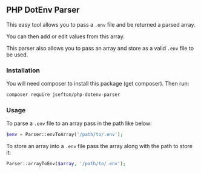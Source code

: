 ## PHP DotEnv Parser

This easy tool allows you to pass a `.env` file and be returned a parsed array.

You can then add or edit values from this array.

This parser also allows you to pass an array and store as a valid `.env` file to be used.


### Installation

You will need composer to install this package (get composer). Then run:

```bash
composer require jsefton/php-dotenv-parser
```


### Usage

To parse a `.env` file to an array pass in the path like below:

```php
$env = Parser::envToArray('/path/to/.env');
```

To store an array into a `.env` file pass the array along with the path to store it:

```php
Parser::arrayToEnv($array, '/path/to/.env');
```
